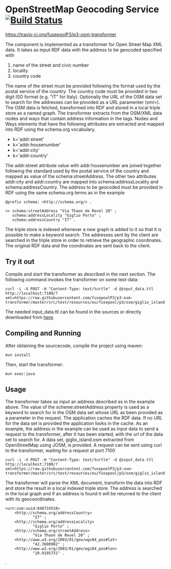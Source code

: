 OpenStreetMap Geocoding Service [![Build Status](https://travis-ci.org/fusepoolP3/p3-osm-transformer.svg)](https://travis-ci.org/fusepoolP3/p3-osm-transformer)
===============================
https://travis-ci.org/fusepoolP3/p3-osm-transformer

The component is implemented as a transformer for Open Street Map XML data. It takes as input RDF data with the address to be geocoded specified with

1. name of the street and civic number
2. locality
3. country code

The name of the street must be provided following the format used by the postal service of the country. The country code must be provided in two digit ISO format (e.g. "IT" for Italy). Optionally the URL of the OSM data set to search for the addresses can be provided as a URL paramenter (xml=<data set url>). The OSM data is fetched, transformed into RDF and stored in a local triple store as a named graph. The transformer extracts from the OSM/XML data nodes and ways that contain address information in the tags. Nodes and Ways elements that have the following attributes are extracted and mapped into RDF using the schema.org vocabulary. 

- k='addr:street'  
- k='addr:housenumber' 
- k='addr:city'
- k='addr:country'

The addr:street attribute value with  addr:housenumber are joined together following the standard used by the postal service of the country and mapped as value of the schema:streetAddress. The other two attributes addr:city and addr:country are mapped into schema:addressLocality and schema:addressCountry. The address to be geocoded must be provided in RDF using the same schema.org terms as in the example

    @prefix schema: <http://schema.org/> .

    <> schema:streetAddress "Via Thaon de Revel 20" ;
       schema:addressLocality "Giglio Porto" ;
       schema:addressCountry "IT" .

The triple store is indexed whenever a new graph is added to it so that it is possible to make a keyword search. The addresses sent by the client are searched in the triple store in order to retrieve the geographic coordinates. The original RDF data and the coordinates are sent back to the client. 

## Try it out
Compile and start the transformer as described in the next section. The following command invokes the transformer on some test-data:

    curl -i -X POST -H "Content-Type: text/turtle" -d @input_data.ttl http://localhost:7100/?xml=https://raw.githubusercontent.com/fusepoolP3/p3-osm-transformer/master/src/test/resources/eu/fusepool/p3/osm/giglio_island.osm  

The needed input_data.ttl can be found in the sources or directly downloaded from [here](https://github.com/fusepoolP3/p3-osm-transformer/blob/master/src/test/resources/eu/fusepool/p3/osm/input_data.ttl).

## Compiling and Running
After obtaining the sourcecode, compile the project using maven:

    mvn install

Then, start the transformer:

    mvn exec:java

 
## Usage
The transformer takes as input an address described as in the example above. The value of the scheme:streetAddress property is used as a keyword to search for in the OSM data set whose URL as been provided as a parameter in the request. The application caches the RDF data. If no URL for the data set is provided the application looks in the cache. As an example, the address in the example can be used as input data to send a request to the transformer, after it has been started, with the url of the data set to search for. A data set, giglio_island.osm extracted from OpenStreetMap using JOSM, is provided. A request can be sent using curl to the transformer, waiting for a request at port 7100

    curl -i -X POST -H "Content-Type: text/turtle" -d @input_data.ttl http://localhost:7100/?xml=https://raw.githubusercontent.com/fusepoolP3/p3-osm-transformer/master/src/test/resources/eu/fusepool/p3/osm/giglio_island.osm  

The transformer will parse the XML document, transform the data into RDF and store the result in a local indexed triple store. The address is searched in the local graph and if an address is found it will be returned to the client with its geocoordinates.

    <urn:osm:uuid:848724518>
        <http://schema.org/addressCountry>
                "IT" ;
        <http://schema.org/addressLocality>
                "Giglio Porto" ;
        <http://schema.org/streetAddress>
                "Via Thaon de Revel 20" ;
        <http://www.w3.org/2003/01/geo/wgs84_pos#lat>
                "42.3600902" ;
        <http://www.w3.org/2003/01/geo/wgs84_pos#lon>
                "10.9195731" .
.    
